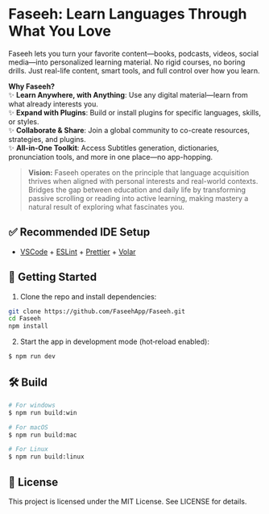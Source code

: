 # Faseeh: Learn Languages Through What You Love

Faseeh lets you turn your favorite content—books, podcasts, videos, social media—into personalized learning material. No rigid courses, no boring drills. Just real-life content, smart tools, and full control over how you learn.

**Why Faseeh?**  
✨ **Learn Anywhere, with Anything**: Use any digital material—learn from what already interests you.  
✨ **Expand with Plugins**: Build or install plugins for specific languages, skills, or styles.  
✨ **Collaborate & Share**: Join a global community to co-create resources, strategies, and plugins.  
✨ **All-in-One Toolkit**: Access Subtitles generation, dictionaries, pronunciation tools, and more in one place—no app-hopping.

> **Vision:** Faseeh operates on the principle that language acquisition thrives when aligned with personal interests and real-world contexts. Bridges the gap between education and daily life by transforming passive scrolling or reading into active learning, making mastery a natural result of exploring what fascinates you.

## ✅ Recommended IDE Setup

- [VSCode](https://code.visualstudio.com/) + [ESLint](https://marketplace.visualstudio.com/items?itemName=dbaeumer.vscode-eslint) + [Prettier](https://marketplace.visualstudio.com/items?itemName=esbenp.prettier-vscode) + [Volar](https://marketplace.visualstudio.com/items?itemName=Vue.volar)

## 🚀 Getting Started

1. Clone the repo and install dependencies:

```bash
git clone https://github.com/FaseehApp/Faseeh.git
cd Faseeh
npm install
```

2. Start the app in development mode (hot‑reload enabled):

```bash
$ npm run dev
```

## 🛠️ Build

```bash
# For windows
$ npm run build:win

# For macOS
$ npm run build:mac

# For Linux
$ npm run build:linux
```

## 📜 License

This project is licensed under the MIT License. See LICENSE for details.
